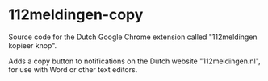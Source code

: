 # 112meldingen-copy

Source code for the Dutch Google Chrome extension called "112meldingen kopieer knop".

Adds a copy button to notifications on the Dutch website "112meldingen.nl", for use with Word or other text editors.
